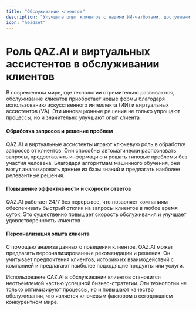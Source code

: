 ```yaml
---
title: "Обслуживание клиентов"
description: "Улучшите опыт клиентов с нашими ИИ-чатботами, доступными 24/7. Свяжитесь с нами для узнаваемой помощи!"
icon: "headset"
---
```


# Роль QAZ.AI и виртуальных ассистентов в обслуживании клиентов
В современном мире, где технологии стремительно развиваются, обслуживание клиентов приобретает новые формы благодаря использованию искусственного интеллекта (ИИ) и виртуальных ассистентов (VA). Эти инновационные решения не только упрощают процессы, но и значительно улучшают опыт клиента 
#### Обработка запросов и решение проблем
QAZ.AI и виртуальные ассистенты играют ключевую роль в обработке запросов от клиентов. Они способны автоматически распознавать запросы, предоставлять информацию и решать типовые проблемы без участия человека. Благодаря алгоритмам машинного обучения, они могут анализировать данные из базы знаний и предлагать наиболее релевантные решения.
#### Повышение эффективности и скорости ответов
QAZ.AI  работает 24/7 без перерывов, что позволяет компаниям обеспечивать быстрый отклик на запросы клиентов в любое время суток. Это существенно повышает скорость обслуживания и улучшает удовлетворенность клиентов
#### Персонализация опыта клиента
С помощью анализа данных о поведении клиентов, QAZ.AI может предлагать персонализированные рекомендации и решения. Он учитывает предпочтения клиентов, историю их взаимодействий с компанией и предлагают наиболее подходящие продукты или услуги.

Использование QAZ.AI в обслуживании клиентов становится неотъемлемой частью успешной бизнес-стратегии. Эти технологии не только оптимизируют процессы, но и повышают качество обслуживания, что является ключевым фактором в сегодняшнем конкурентном мире.
